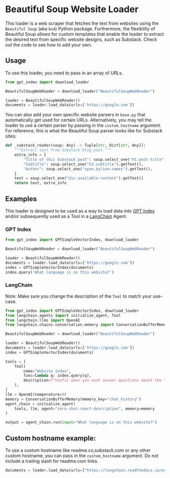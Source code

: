 # Beautiful Soup Website Loader

This loader is a web scraper that fetches the text from websites using the `Beautiful Soup` (aka `bs4`) Python package. Furthermore, the flexibility of Beautiful Soup allows for custom templates that enable the loader to extract the desired text from specific website designs, such as Substack. Check out the code to see how to add your own.

## Usage

To use this loader, you need to pass in an array of URLs.

```python
from gpt_index import download_loader

BeautifulSoupWebReader = download_loader("BeautifulSoupWebReader")

loader = BeautifulSoupWebReader()
documents = loader.load_data(urls=['https://google.com'])
```

You can also add your own specific website parsers in `base.py` that automatically get used for certain URLs. Alternatively, you may tell the loader to use a certain parser by passing in the `custom_hostname` argument. For reference, this is what the Beautiful Soup parser looks like for Substack sites:

```python
def _substack_reader(soup: Any) -> Tuple[str, Dict[str, Any]]:
    """Extract text from Substack blog post."""
    extra_info = {
        "Title of this Substack post": soup.select_one("h1.post-title").getText(),
        "Subtitle": soup.select_one("h3.subtitle").getText(),
        "Author": soup.select_one("span.byline-names").getText(),
    }
    text = soup.select_one("div.available-content").getText()
    return text, extra_info
```

## Examples

This loader is designed to be used as a way to load data into [GPT Index](https://github.com/jerryjliu/gpt_index/tree/main/gpt_index) and/or subsequently used as a Tool in a [LangChain](https://github.com/hwchase17/langchain) Agent.

### GPT Index

```python
from gpt_index import GPTSimpleVectorIndex, download_loader

BeautifulSoupWebReader = download_loader("BeautifulSoupWebReader")

loader = BeautifulSoupWebReader()
documents = loader.load_data(urls=['https://google.com'])
index = GPTSimpleVectorIndex(documents)
index.query('What language is on this website?')
```

### LangChain

Note: Make sure you change the description of the `Tool` to match your use-case.

```python
from gpt_index import GPTSimpleVectorIndex, download_loader
from langchain.agents import initialize_agent, Tool
from langchain.llms import OpenAI
from langchain.chains.conversation.memory import ConversationBufferMemory

BeautifulSoupWebReader = download_loader("BeautifulSoupWebReader")

loader = BeautifulSoupWebReader()
documents = loader.load_data(urls=['https://google.com'])
index = GPTSimpleVectorIndex(documents)

tools = [
    Tool(
        name="Website Index",
        func=lambda q: index.query(q),
        description=f"Useful when you want answer questions about the text on websites.",
    ),
]
llm = OpenAI(temperature=0)
memory = ConversationBufferMemory(memory_key="chat_history")
agent_chain = initialize_agent(
    tools, llm, agent="zero-shot-react-description", memory=memory
)

output = agent_chain.run(input="What language is on this website?")
```

## Custom hostname example:
To use a custom hostname like readme.co,substack.com or any other custom hostname, you can pass in the `custom_hostname` argument. Do not include a trailing slash for readme.com links.
```python
documents = loader.load_data(urls=["https://langchain.readthedocs.io/en/latest/"], custom_hostname="readthedocs.io")
```

